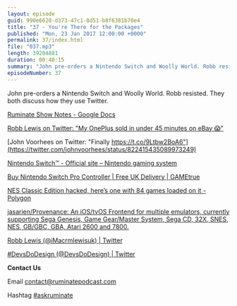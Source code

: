 ```yaml
---
layout: episode
guid: 990e6620-d373-47c1-8d51-b8f6381b70e4
title: "37 - You're There for the Packages"
published: "Mon, 23 Jan 2017 12:00:00 +0000"
permalink: 37/index.html
file: "037.mp3"
length: 39204881
duration: 00:40:15
summary: "John pre-orders a Nintendo Switch and Woolly World. Robb resisted. They both discuss how they use Twitter."
episodeNumber: 37
---
```


John pre-orders a Nintendo Switch and Woolly World. Robb resisted. They both discuss how they use Twitter.

[Ruminate Show Notes - Google Docs](https://docs.google.com/document/d/15CTyAPjW8b_m5ATs0cCr2wC0yB98cpoHiWlHbag_Gdk/edit?ts=57be0cff)

[Robb Lewis on Twitter: "My OnePlus sold in under 45 minutes on eBay 😱"](https://twitter.com/rmlewisuk/status/820270336327434240)

[John Voorhees on Twitter: "Finally https://t.co/9Ltbw2BoA6"](https://twitter.com/johnvoorhees/status/822415435089973249)

[Nintendo Switch™ - Official site – Nintendo gaming system](http://www.nintendo.com/switch/)

[Buy Nintendo Switch Pro Controller | Free UK Delivery | GAMEtrue](http://www.game.co.uk/en/nintendo-switch-pro-controller-1712305)

[NES Classic Edition hacked, here’s one with 84 games loaded on it - Polygon](http://www.polygon.com/2017/1/9/14211402/nes-classic-edition-hack)

[jasarien/Provenance: An iOS/tvOS Frontend for multiple emulators, currently supporting Sega Genesis, Game Gear/Master System, Sega CD, 32X, SNES, NES, GB/GBC, GBA, Atari 2600 and 7800.](https://github.com/jasarien/Provenance)

[Robb Lewis (@iMacrmlewisuk) | Twitter](https://twitter.com/iMacrmlewisuk)

[#DevsDoDesign (@DevsDoDesign) | Twitter](https://twitter.com/devsdodesign)

**Contact Us**

Email [contact@ruminatepodcast.com](mailto:contact@ruminatepodcast.com)

Hashtag [#askruminate](https://twitter.com/search?q=askruminate)
